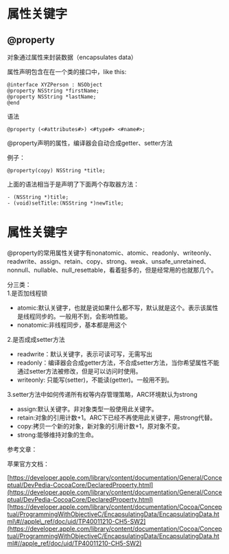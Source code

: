 # 属性关键字

## **@property**

对象通过属性来封装数据（encapsulates data）

属性声明包含在在一个类的接口中，like this:

```
@interface XYZPerson : NSObject
@property NSString *firstName;
@property NSString *lastName;
@end
```

语法

```
@property (<#attributes#>) <#type#> <#name#>;
```

@property声明的属性，编译器会自动合成getter、setter方法

例子：

```
@property(copy) NSString *title;
```

上面的语法相当于是声明了下面两个存取器方法：

```
- (NSString *)title;
- (void)setTitle:(NSString *)newTitle;
```



# 属性关键字

@property的常用属性关键字有nonatomic、atomic、readonly、writeonly、readwrite、assign、retain、copy、strong、weak、unsafe\_unretained、nonnull、nullable、null\_resettable，看着挺多的，但是经常用的也就那几个。

分三类：  
1.是否加线程锁

* atomic:默认关键字，也就是说如果什么都不写，默认就是这个。表示该属性是线程同步的。一般用不到，会影响性能。
* nonatomic:非线程同步，基本都是用这个

2.是否成成setter方法

* readwrite：默认关键字，表示可读可写，无需写出
* readonly：编译器会合成getter方法，不合成setter方法，当你希望属性不能通过setter方法被修改，但是可以访问时使用。 
* writeonly: 只能写\(setter\)，不能读\(getter\)。一般用不到。

3.setter方法中如何传递所有权等内存管理策略，ARC环境默认为strong

* assign:默认关键字。非对象类型一般使用此关键字。
* retain:对象的引用计数+1。ARC下已经不再使用此关键字，用strong代替。
* copy:拷贝一个新的对象，新对象的引用计数+1，原对象不变。
* strong:能够维持对象的生命。





参考文章：

苹果官方文档：

[https://developer.apple.com/library/content/documentation/General/Conceptual/DevPedia-CocoaCore/DeclaredProperty.html](https://developer.apple.com/library/content/documentation/General/Conceptual/DevPedia-CocoaCore/DeclaredProperty.html)[https://developer.apple.com/library/content/documentation/Cocoa/Conceptual/ProgrammingWithObjectiveC/EncapsulatingData/EncapsulatingData.html\#//apple\_ref/doc/uid/TP40011210-CH5-SW2](https://developer.apple.com/library/content/documentation/Cocoa/Conceptual/ProgrammingWithObjectiveC/EncapsulatingData/EncapsulatingData.html#//apple_ref/doc/uid/TP40011210-CH5-SW2)



